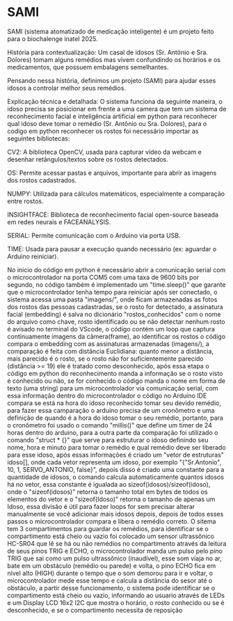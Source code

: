 # SAMI
SAMI (sistema atomatizado de medicação inteligente) é um projeto feito para o biochalenge inatel 2025.

História para contextualização:
Um casal de idosos (Sr. Antônio e Sra. Dolores) tomam alguns remédios mas vivem confundindo os horários e os medicamentos, que possuem embalagens semelhantes.

Pensando nessa história, definimos um projeto (SAMI) para ajudar esses idosos a controlar melhor seus remédios. 

Explicação técnica e detalhada:
O sistema funciona da seguinte maneira, o idoso precisa se posicionar em frente a uma camera que tem um sistema de reconhecimento facial e inteligência artificial em python para reconhecer qual idoso deve tomar o remédio (Sr. Antônio ou Sra. Dolores), para o codigo em python reconhecer os rostos foi necessário importar as seguintes bibliotecas:

CV2: A biblioteca OpenCV, usada para capturar vídeo da webcam e desenhar retângulos/textos sobre os rostos detectados.

OS: Permite acessar pastas e arquivos, importante para abrir as imagens dos rostos cadastrados.

NUMPY: Utilizada para cálculos matemáticos, especialmente a comparação entre rostos.

INSIGHTFACE: Biblioteca de reconhecimento facial open-source baseada em redes neurais e FACEANALYSIS.

SERIAL: Permite comunicação com o Arduino via porta USB.

TIME: Usada para pausar a execução quando necessário (ex: aguardar o Arduino reiniciar).

No inicio do código em python é necessário abrir a comunicação serial com o microcontrolador na porta COM5 com uma taxa de 9600 bits por segundo, no código também é implementado um "time.sleep()" que garante que o microcontrolador tenha tempo para reiniciar após ser conectado, o sistema acessa uma pasta "imagens/", onde ficam armazenadas as fotos dos rostos das pessoas cadastradas, se o rosto for detectado, a assinatura facial (embedding) é salva no dicionário "rostos_conhecidos" com o nome do arquivo como chave, rosto identificado ou se não detectar nenhum rosto é avisado no terminal do VScode, o código contém um loop que captura continuamente imagens da câmera(frame), ao identificar os rostos o código compara o embedding com as assinaturas armazenadas (imagens/), a comparação é feita com distância Euclidiana: quanto menor a distância, mais parecido é o rosto, se o rosto não for suficientemente parecido (distância >= 19) ele é tratado como desconhecido, após essa etapa o código em python do reconhecimento manda a informação se o rosto visto é conhecido ou não, se for conhecido o código manda o nome em forma de texto (uma string) para um microcontrolador via comunicação serial, com essa informação dentro do microcontrolador o código no Arduino IDE compara se está na hora do idoso reconhecido tomar seu devido remédio, para fazer essa camparação o arduino precisa de um cronômetro e uma definição de quando é a hora do idoso tomar o seu remédio, portanto, para o cronômetro foi usado o comando "millis()" que define um timer de 24 horas dentro do arduino, para a outra parte da comparação foi utilizado o comando "struct * {}" que serve para estruturar o idoso definindo seu nome, hora e minuto para tomar o remédio e qual remédio deve ser liberado para esse idoso, após essas informações é criado um "vetor de estruturas" idoso[], onde cada vetor representa um idoso, por exemplo "{"Sr.Antonio", 10, 1, SERVO_ANTONIO, false}", depois disso é criado uma constante para a quantidade de idosos, o comando calcula automaticamente quantos idosos há no vetor, essa constante é igualada ao sizeof(idosos)/sizeof(idoso), onde o "sizeof(idosos)" retorna o tamanho total em bytes de todos os elementos do vetor e o "sizeof(Idoso)" retorna o tamanho de apenas um Idoso, essa divisão é útil para fazer loops for sem precisar alterar manualmente se você adicionar mais idosos depois, depois de todos esses passos o microcontrolador compara e libera o remédio correto. O sitema tem 3 compartimentos para guardar os remédios, para identificar se o compartimento está cheio ou vazio foi colocado um sensor ultrassônico HC-SR04 que lê se há ou não remédios no compartimento através da leitura de seus pinos TRIG e ECHO, o microcontrolador manda um pulso pelo pino TRIG que sai como um pulso ultrassônico (inaudível), esse som viaja no ar, bate em um obstáculo (remédio ou parede) e volta, o pino ECHO fica em nível alto (HIGH) durante o tempo que o som demorou para ir e voltar, o microcontrolador mede esse tempo e calcula a distância do sesor até o obstáculo, a partir desse funcionamento, o sistema pode identificar se o compartimento está cheio ou vazio, informando ao usuario através de LEDs e um Display LCD 16x2 I2C que mostra o horário, o rosto conhecido ou se é desconhecido, e se o compartimento necessita de reposição

